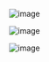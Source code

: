 ![image](https://github.com/user-attachments/assets/70eed3ca-ffb6-4b44-ac0d-96b60363c516)

![image](https://github.com/user-attachments/assets/abf7f930-a6a3-48f9-88ec-cea0f2600311)

![image](https://github.com/user-attachments/assets/eca0a622-48d8-4dfd-92df-6753ef12414c)

